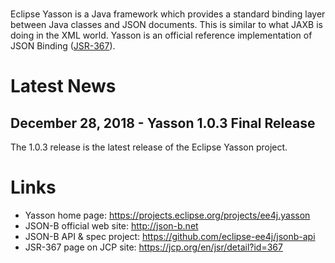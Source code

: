 <br/>

Eclipse Yasson is a Java framework which provides a standard binding layer
between Java classes and JSON documents. This is similar to what JAXB is doing
in the XML world. Yasson is an official reference implementation of JSON
Binding ([JSR-367](https://jcp.org/en/jsr/detail?id=367)).

# <a name="Latest_News"></a>Latest News

## December 28, 2018 - Yasson 1.0.3 Final Release ##

The 1.0.3 release is the latest release of the Eclipse Yasson project.

# <a name="Links"></a>Links #
- Yasson home page: https://projects.eclipse.org/projects/ee4j.yasson
- JSON-B official web site: http://json-b.net
- JSON-B API & spec project: https://github.com/eclipse-ee4j/jsonb-api
- JSR-367 page on JCP site: https://jcp.org/en/jsr/detail?id=367
